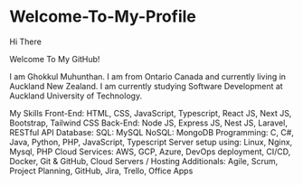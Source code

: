 # Welcome-To-My-Profile
Hi There

Welcome To My GitHub!

I am Ghokkul Muhunthan. I am from Ontario Canada and currently living in Auckland New Zealand.
I am currently studying Software Development at Auckland University of Technology.

My Skills
Front-End: HTML, CSS, JavaScript, Typescript, React JS, Next JS, Bootstrap, Tailwind CSS
Back-End: Node JS, Express JS, Nest JS, Laravel, RESTful API
Database:
SQL: MySQL
NoSQL: MongoDB
Programming: C, C#, Java, Python, PHP, JavaScript, Typescript
Server setup using: Linux, Nginx, Mysql, PHP
Cloud Services: AWS, GCP, Azure, DevOps deployment, CI/CD, Docker, Git & GitHub, Cloud Servers / Hosting
Additionals: Agile, Scrum, Project Planning, GitHub, Jira, Trello, Office Apps
